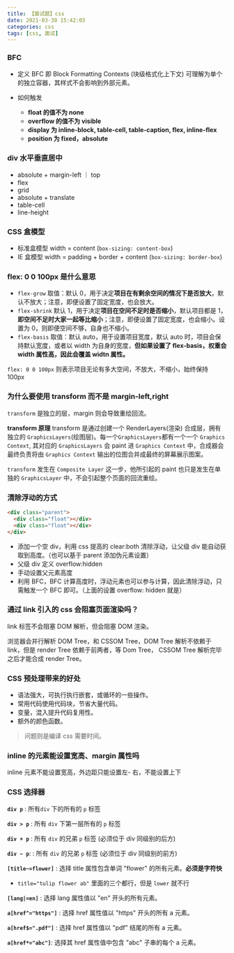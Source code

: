 ```yaml
---
title: 【面试题】css
date: 2021-03-30 15:42:03
categories: css
tags: [css, 面试]
---
```


### BFC

- 定义
  BFC 即 Block Formatting Contexts (块级格式化上下文)
  可理解为单个的独立容器，其样式不会影响到外部元素。

- 如何触发
  - **float 的值不为 none**
  - **overflow 的值不为 visible**
  - **display 为 inline-block, table-cell, table-caption, flex, inline-flex**
  - **position 为 fixed，absolute**

### div 水平垂直居中

- absolute + margin-left ｜ top
- flex
- grid
- absolute + translate
- table-cell
- line-height

### CSS 盒模型

- 标准盒模型 width = content (`box-sizing: content-box`)
- IE 盒模型 width = padding + border + content (`box-sizing: border-box`)

### flex: 0 0 100px 是什么意思

- `flex-grow`
  取值：默认 0，用于决定**项目在有剩余空间的情况下是否放大**，默认不放大；注意，即便设置了固定宽度，也会放大。
- `flex-shrink`
  默认 1，用于决定**项目在空间不足时是否缩小**，默认项目都是 1，**即空间不足时大家一起等比缩小**；注意，即便设置了固定宽度，也会缩小。设置为 0，则即便空间不够，自身也不缩小。
- `flex-basis`
  取值：默认 auto，用于设置项目宽度，默认 auto 时，项目会保持默认宽度，或者以 width 为自身的宽度，**但如果设置了 flex-basis，权重会 width 属性高，因此会覆盖 widtn 属性。**

`flex: 0 0 100px` 则表示项目无论有多大空间，不放大，不缩小，始终保持 100px

### 为什么要使用 transform 而不是 margin-left,right

`transform` 是独立的层，margin 则会导致重绘回流。

**transform 原理**
transform 是通过创建一个 RenderLayers(渲染) 合成层，拥有独立的 `GraphicsLayers`(绘图层)。每一个`GraphicsLayers`都有一个一个 `Graphics Context`, 其对应的 `GraphicsLayers` 会 paint 进 `Graphics Context` 中，合成器会最终负责将由 `Graphics Context` 输出的位图合并成最终的屏幕展示图案。

`transform` 发生在 `Composite Layer` 这一步，他所引起的 paint 也只是发生在单独的 `GraphicsLayer` 中，不会引起整个页面的回流重绘。

### 清除浮动的方式

```html
<div class="parent">
  <div class="float"></div>
  <div class="float"></div>
</div>
```

- 添加一个空 div，利用 css 提高的 clear:both 清除浮动，让父级 div 能自动获取到高度。（也可以基于 parent 添加伪元素设置）
- 父级 div 定义 overflow:hidden
- 手动设置父元素高度
- 利用 BFC，BFC 计算高度时，浮动元素也可以参与计算，因此清除浮动，只需触发一个 BFC 即可。（上面的设置 overflow: hidden 就是）

### 通过 link 引入的 css 会阻塞页面渲染吗？

link 标签不会阻塞 DOM 解析，但会阻塞 DOM 渲染。

浏览器会并行解析 DOM Tree，和 CSSOM Tree，DOM Tree 解析不依赖于 link，但是 render Tree 依赖于前两者，等 Dom Tree， CSSOM Tree 解析完毕之后才能合成 render Tree。

### CSS 预处理带来的好处

- 语法强大，可执行执行嵌套，或循环的一些操作。
- 常用代码使用代码块，节省大量代码。
- 变量，混入提升代码复用性。
- 额外的颜色函数。

> 问题则是编译 css 需要时间。

### inline 的元素能设置宽高、margin 属性吗

inline 元素不能设置宽高，外边距只能设置左- 右，不能设置上下

### CSS 选择器

**`div p`** : 所有`div` 下的所有的 `p` 标签

**`div > p`** : 所有 `div` 下第一层所有的 `p` 标签

**`div + p`** : 所有 `div` 的兄弟 `p` 标签 (必须位于 div 同级别的后方)

**`div ~ p`**: : 所有 `div` 的兄弟 `p` 标签 (必须位于 div 同级别的前方)

**`[title~=flower]`** : 选择 title 属性包含单词 "flower" 的所有元素。**必须是字符快**

- `title="tulip flower ab"` 里面的三个都行，但是 `lower` 就不行

**`[lang|=en]`** : 选择 lang 属性值以 "en" 开头的所有元素。

**`a[href^="https"]`** : 选择 href 属性值以 "https" 开头的所有 a 元素。

**`a[href$=".pdf"]`** : 选择 href 属性值以 "pdf" 结尾的所有 a 元素。

**`a[href*="abc"]`**: 选择其 href 属性值中包含 "abc" 子串的每个 a 元素。
